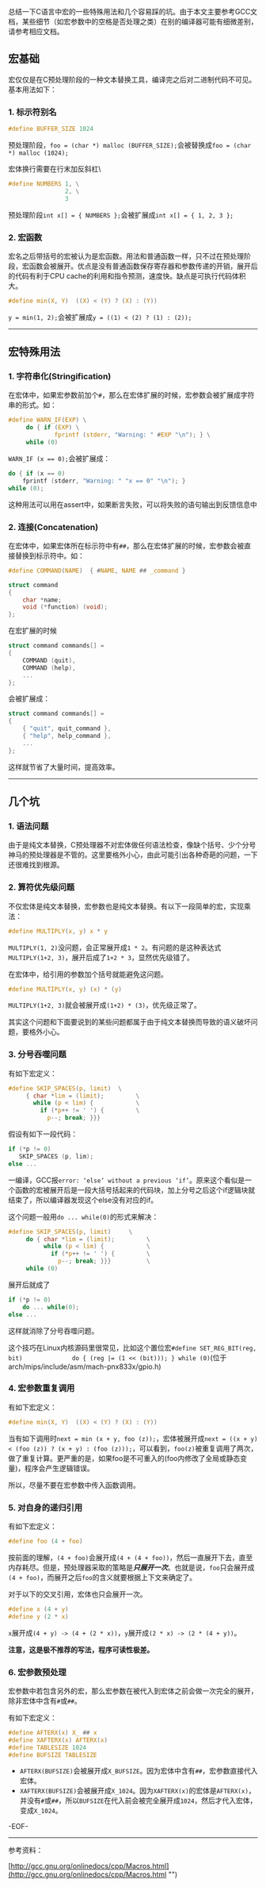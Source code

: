 <!-- 
.. link: 
.. description: 
.. tags: C, Macro
.. date: 2013/07/13 14:25:31
.. title: C语言宏的特殊用法和几个坑
.. slug: cyu-yan-hong-de-te-shu-yong-fa-he-ji-ge-keng
-->

总结一下C语言中宏的一些特殊用法和几个容易踩的坑。由于本文主要参考GCC文档，某些细节（如宏参数中的空格是否处理之类）在别的编译器可能有细微差别，请参考相应文档。

## 宏基础
宏仅仅是在C预处理阶段的一种文本替换工具，编译完之后对二进制代码不可见。基本用法如下：

### 1. 标示符别名
```c
#define BUFFER_SIZE 1024
```
预处理阶段，`foo = (char *) malloc (BUFFER_SIZE);`会被替换成`foo = (char *) malloc (1024);`

宏体换行需要在行末加反斜杠\

```c
#define NUMBERS 1, \
                2, \
                3
```
预处理阶段`int x[] = { NUMBERS };`会被扩展成`int x[] = { 1, 2, 3 };`

### 2. 宏函数
宏名之后带括号的宏被认为是宏函数。用法和普通函数一样，只不过在预处理阶段，宏函数会被展开。优点是没有普通函数保存寄存器和参数传递的开销，展开后的代码有利于CPU cache的利用和指令预测，速度快。缺点是可执行代码体积大。

```c
#define min(X, Y)  ((X) < (Y) ? (X) : (Y))
```
`y = min(1, 2);`会被扩展成`y = ((1) < (2) ? (1) : (2));`

---

## 宏特殊用法

### 1. 字符串化(Stringification)

在宏体中，如果宏参数前加个`#`，那么在宏体扩展的时候，宏参数会被扩展成字符串的形式。如：

```c
#define WARN_IF(EXP) \
     do { if (EXP) \
             fprintf (stderr, "Warning: " #EXP "\n"); } \
     while (0)
```

`WARN_IF (x == 0);`会被扩展成：

```c
do { if (x == 0)
    fprintf (stderr, "Warning: " "x == 0" "\n"); }
while (0);
```

这种用法可以用在assert中，如果断言失败，可以将失败的语句输出到反馈信息中

### 2. 连接(Concatenation)

在宏体中，如果宏体所在标示符中有`##`，那么在宏体扩展的时候，宏参数会被直接替换到标示符中。如：

```c
#define COMMAND(NAME)  { #NAME, NAME ## _command }

struct command
{
    char *name;
    void (*function) (void);
};
```

在宏扩展的时候

```c
struct command commands[] =
{
    COMMAND (quit),
    COMMAND (help),
    ...
};
```

会被扩展成：

```c
struct command commands[] =
{
    { "quit", quit_command },
    { "help", help_command },
    ...
};
```

这样就节省了大量时间，提高效率。

---

## 几个坑

### 1. 语法问题
由于是纯文本替换，C预处理器不对宏体做任何语法检查，像缺个括号、少个分号神马的预处理器是不管的。这里要格外小心，由此可能引出各种奇葩的问题，一下还很难找到根源。

### 2. 算符优先级问题
不仅宏体是纯文本替换，宏参数也是纯文本替换。有以下一段简单的宏，实现乘法：

```c
#define MULTIPLY(x, y) x * y
```

`MULTIPLY(1, 2)`没问题，会正常展开成`1 * 2`。有问题的是这种表达式`MULTIPLY(1+2, 3)`，展开后成了`1+2 * 3`，显然优先级错了。

在宏体中，给引用的参数加个括号就能避免这问题。

```c
#define MULTIPLY(x, y) (x) * (y)
```

`MULTIPLY(1+2, 3)`就会被展开成`(1+2) * (3)`，优先级正常了。

其实这个问题和下面要说到的某些问题都属于由于纯文本替换而导致的语义破坏问题，要格外小心。

### 3. 分号吞噬问题
有如下宏定义：

```c
#define SKIP_SPACES(p, limit)  \
     { char *lim = (limit);         \
       while (p < lim) {            \
         if (*p++ != ' ') {         \
           p--; break; }}}
```

假设有如下一段代码：

```c
if (*p != 0)
   SKIP_SPACES (p, lim);
else ...
```

一编译，GCC报`error: ‘else’ without a previous ‘if’`。原来这个看似是一个函数的宏被展开后是一段大括号括起来的代码块，加上分号之后这个if逻辑块就结束了，所以编译器发现这个else没有对应的if。

这个问题一般用`do ... while(0)`的形式来解决：

```c
#define SKIP_SPACES(p, limit)     \
     do { char *lim = (limit);         \
          while (p < lim) {            \
            if (*p++ != ' ') {         \
              p--; break; }}}          \
     while (0)
```

展开后就成了

```c
if (*p != 0)
    do ... while(0);
else ...
```

这样就消除了分号吞噬问题。

这个技巧在Linux内核源码里很常见，比如这个置位宏`#define SET_REG_BIT(reg, bit)              do { (reg |= (1 << (bit))); } while (0)`(位于arch/mips/include/asm/mach-pnx833x/gpio.h)

### 4. 宏参数重复调用
有如下宏定义：

```c
#define min(X, Y)  ((X) < (Y) ? (X) : (Y))
```

当有如下调用时`next = min (x + y, foo (z));`，宏体被展开成`next = ((x + y) < (foo (z)) ? (x + y) : (foo (z)));`，可以看到，`foo(z)`被重复调用了两次，做了重复计算。更严重的是，如果foo是不可重入的(foo内修改了全局或静态变量)，程序会产生逻辑错误。

所以，尽量不要在宏参数中传入函数调用。

### 5. 对自身的递归引用
有如下宏定义：

```c
#define foo (4 + foo)
```

按前面的理解，`(4 + foo)`会展开成`(4 + (4 + foo))`，然后一直展开下去，直至内存耗尽。但是，预处理器采取的策略是***只展开一次***。也就是说，`foo`只会展开成`(4 + foo)`，而展开之后`foo`的含义就要根据上下文来确定了。

对于以下的交叉引用，宏体也只会展开一次。

```c
#define x (4 + y)
#define y (2 * x)
```

`x`展开成`(4 + y) -> (4 + (2 * x))`，`y`展开成`(2 * x) -> (2 * (4 + y))`。

**注意，这是极不推荐的写法，程序可读性极差。**

### 6. 宏参数预处理
宏参数中若包含另外的宏，那么宏参数在被代入到宏体之前会做一次完全的展开，除非宏体中含有`#`或`##`。

有如下宏定义：

```c
#define AFTERX(x) X_ ## x
#define XAFTERX(x) AFTERX(x)
#define TABLESIZE 1024
#define BUFSIZE TABLESIZE
```

+ `AFTERX(BUFSIZE)`会被展开成`X_BUFSIZE`。因为宏体中含有`##`，宏参数直接代入宏体。
+ `XAFTERX(BUFSIZE)`会被展开成`X_1024`。因为`XAFTERX(x)`的宏体是`AFTERX(x)`，并没有`#`或`##`，所以`BUFSIZE`在代入前会被完全展开成`1024`，然后才代入宏体，变成`X_1024`。

-EOF-

---

参考资料：

[http://gcc.gnu.org/onlinedocs/cpp/Macros.html](http://gcc.gnu.org/onlinedocs/cpp/Macros.html "")

